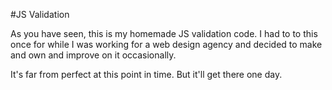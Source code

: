 #JS Validation

As you have seen, this is my homemade JS validation code. I had to to this once for while I was working for a web design agency and decided to make and own and improve on it occasionally. 

It's far from perfect at this point in time. But it'll get there one day. 